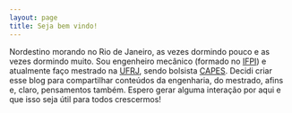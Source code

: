 ```yaml
---
layout: page
title: Seja bem vindo!
---
```


Nordestino morando no Rio de Janeiro, as vezes dormindo pouco e as vezes dormindo muito. Sou engenheiro mecânico (formado no [IFPI](https://www.ifpi.edu.br/)) e atualmente faço mestrado na [UFRJ](https://ufrj.br/), sendo bolsista [CAPES](https://www.capes.gov.br/). Decidi criar esse blog para compartilhar conteúdos da engenharia, do mestrado, afins e, claro, pensamentos também. Espero gerar alguma interação por aqui e que isso seja útil para todos crescermos!